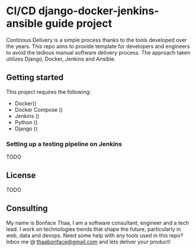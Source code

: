# CI/CD django-docker-jenkins-ansible guide project

Continous Delivery is a simple process thanks to the tools developed over the years. This repo aims to provide template for developers and engineers to avoid the tedious manual software delivery process. The approach taken utilizes Django, Docker, Jenkins and Ansible.

## Getting started
This project requires the following:
* Docker()
* Docker Compose ()
* Jenkins ()
* Python ()
* Django ()

### Setting up a testing pipeline on Jenkins
TODO

## License
TODO

## Consulting
My name is Bonface Thaa, I am a software consultant, engineer and a tech lead. I work on technologies trends that shape the future, particularly in web, data and devops. Need some help with any tools used in this repo? Inbox me @ thaabonface@gmail.com and lets deliver your product!

